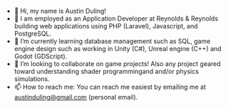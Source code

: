 - 👋 Hi, my name is Austin Duling!
- 👀 I am employed as an Application Developer at Reynolds & Reynolds building web applications using PHP (Laravel), Javascript, and PostgreSQL.
- 🌱 I’m currently learning database management such as SQL, game engine design such as working in Unity (C#), Unreal engine (C++) and Godot (GDScript). 
- 💞️ I’m looking to collaborate on game projects! Also any project geared toward understanding shader programmingand and/or physics simulations.
- 📫 How to reach me: You can reach me easiest by emailing me at austinduling@gmail.com (personal email).


